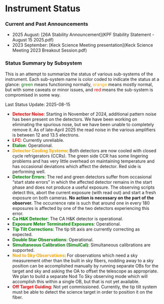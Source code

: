 # Instrument Status

### Current and Past Announcements

* 2025 August: [26A Stability Announcement](KPF Stability Statement - August 15 2025.pdf)
* 2023 September: [Keck Science Meeting presentation](Keck Science Meeting 2023 Breakout Session.pdf)

### Status Summary by Subsystem

This is an attempt to summarize the status of various sub-systems of the instrument.  Each sub-system name is color coded to indicate the status at a glance: <font color="green">green</font> means functioning normally, <font color="orange">orange</font> means mostly normal, but with some caveats or minor issues, and <font color="red">red</font> means the sub-system is compromised in some way.

Last Status Update: 2025-08-15

- **<font color="red">Detector Noise</font>**: Starting in November of 2024, additional pattern noise has been present on the detectors.  We have been working on eliminating the spurious nose, but we have been unable to completely remove it.  As of late-April 2025 the read noise in the various amplifiers is between 12 and 13.5 electrons.
- **<font color="red">LFC</font>**: Currently unreliable. 
- **<font color="green">Etalon</font>**: Operational.
- **<font color="orange">Detector Cooling Systems</font>**: Both detectors are now cooled with closed cycle refrigerators (CCRs). The green side CCR has some lingering problems and has very little overhead on maintaining temperature and has occasional deviations which affect the detector.  Red side is performing well.
- **<font color="green">Detector Errors</font>**: The red and green detectors suffer from occasional “start state errors” in which the affected detector remains in the start phase and does not produce a useful exposure. The observing scripts detect this, abort the current exposure (with read out) and start a fresh exposure on both cameras. **No action is necessary on the part of the observer.**  The occurrence rate is such that around one in every 180 exposures is affected by one of the two detectors experiencing this error.
- **<font color="green">Ca H&K Detector</font>**: The CA H&K detector is operational.
- **<font color="green">Exposure Meter Terminated Exposures</font>**: Operational.
- **<font color="green">Tip Tilt Corrections</font>**: The tip tilt axis are currently correcting as expected.
- **<font color="green">Double Star Observations</font>**: Operational.
- **<font color="green">Simultaneous Calibration (SimulCal)</font>**: Simultaneous calibrations are supported.
- **<font color="orange">Nod to Sky Observations</font>**: For observations which need a sky measurement other than the built in sky fibers, nodding away to a sky position can be accomplished manually by running separate OBs for the target and sky and asking the OA to offset the telescope as appropriate.  We plan to build a separate Nod To Sky observing mode which will accomplish this within a single OB, but that is not yet available.
- **<font color="red">Off Target Guiding</font>**: Not yet commissioned.  Currently, the tip tilt system must be able to detect the science target in order to position it on the fiber.
